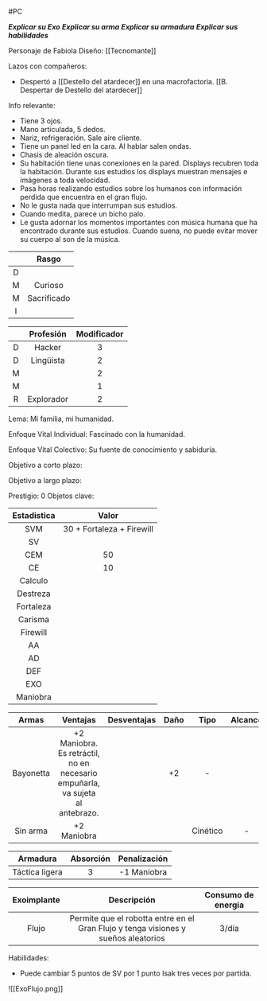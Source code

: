 #PC 

***Explicar su Exo***
***Explicar su arma***
***Explicar su armadura***
***Explicar sus habilidades***


Personaje de Fabiola
Diseño: [[Tecnomante]]

Lazos con compañeros:
- Despertó a [[Destello del atardecer]] en una macrofactoria. [[B. Despertar de Destello del atardecer]]


Info relevante:
- Tiene 3 ojos. 
- Mano articulada, 5 dedos.
-  Nariz, refrigeración. Sale aire cliente.
- Tiene un panel led en la cara. Al hablar salen ondas.
- Chasis de aleación oscura.
- Su habitación tiene unas conexiones en la pared. Displays recubren toda la habitación. Durante sus estudios los displays muestran mensajes e imágenes a toda velocidad.
- Pasa horas realizando estudios sobre los humanos con información perdida que encuentra en el gran flujo.
- No le gusta nada que interrumpan sus estudios. 
- Cuando medita, parece un bicho palo. 
- Le gusta adornar los momentos importantes con música humana que ha encontrado durante sus estudios. Cuando suena, no puede evitar mover su cuerpo al son de la música.



| | Rasgo| 
| :---:| :---:|
| D |  |
| M | Curioso |
| M | Sacrificado |
| I | |


| | Profesión | Modificador | 
| :---:|:---:| :---:|
|D|Hacker |3|
|D|Lingüista |2|
|M||2|
|M| |1|
|R| Explorador |2|

Lema:
Mi familia, mi humanidad.

Enfoque Vital Individual:
Fascinado con la humanidad.

Enfoque Vital Colectivo:
Su fuente de conocimiento y sabiduría.

Objetivo a corto plazo:


Objetivo a largo plazo:


Prestigio: 0
Objetos clave:

| Estadistica | Valor |
| :---:|:---:|
|SVM |30 + Fortaleza + Firewill |
|SV| |
|CEM| 50|
|CE | 10|
|Calculo| |
|Destreza||
|Fortaleza|| 
|Carisma||
|Firewill|| 
|AA||
|AD||
|DEF|| 
|EXO||
|Maniobra|| 


|Armas| Ventajas | Desventajas | Daño | Tipo | Alcance |
|:---:|:---:|:---:|:---:| :---:|:---:|
|Bayonetta| +2 Maniobra. <br /> Es retráctil, no en necesario empuñarla, va sujeta al antebrazo.| | +2 | - |
|Sin arma| +2 Maniobra |  |  | Cinético | - |

|Armadura| Absorción | Penalización |
|:---:|:---:|:---:|
|Táctica ligera| 3 | -1 Maniobra |

|Exoimplante| Descripción | Consumo de energia |
|:---:|:---:|:---:|
|Flujo| Permite que el robotta entre en el Gran Flujo y tenga visiones y sueños aleatorios | 3/día |

Habilidades:
- Puede cambiar 5 puntos de SV por 1 punto Isak tres veces por partida.

![[ExoFlujo.png]]